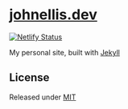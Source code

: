 # [johnellis.dev](https://johnellis.dev)
[![Netlify Status](https://api.netlify.com/api/v1/badges/658999d2-31da-437d-875f-38c17dad8918/deploy-status)](https://app.netlify.com/sites/johnellis/deploys)

My personal site, built with [Jekyll](https://github.com/jekyll/jekyll)

## License
Released under [MIT](/LICENSE.md)
